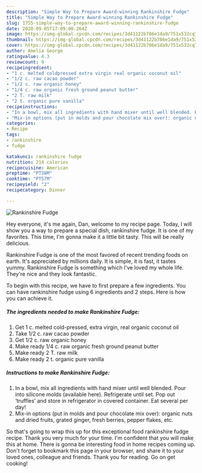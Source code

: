 ```yaml
---
description: "Simple Way to Prepare Award-winning Rankinshire Fudge"
title: "Simple Way to Prepare Award-winning Rankinshire Fudge"
slug: 1755-simple-way-to-prepare-award-winning-rankinshire-fudge
date: 2020-09-05T17:09:00.264Z
image: https://img-global.cpcdn.com/recipes/3d41122b786e1da9/751x532cq70/rankinshire-fudge-recipe-main-photo.jpg
thumbnail: https://img-global.cpcdn.com/recipes/3d41122b786e1da9/751x532cq70/rankinshire-fudge-recipe-main-photo.jpg
cover: https://img-global.cpcdn.com/recipes/3d41122b786e1da9/751x532cq70/rankinshire-fudge-recipe-main-photo.jpg
author: Amelia George
ratingvalue: 4.3
reviewcount: 9
recipeingredient:
- "1 c. melted coldpressed extra virgin real organic coconut oil"
- "1/2 c. raw cacao powder"
- "1/2 c. raw organic honey"
- "1/4 c. raw organic fresh ground peanut butter"
- "2 T. raw milk"
- "2 t. organic pure vanilla"
recipeinstructions:
- "In a bowl, mix all ingredients with hand mixer until well blended. Pour into silicone molds (available here). Refrigerate until set. Pop out ‘truffles’ and store in refrigerator in covered container. Eat several per day!"
- "Mix-in options (put in molds and pour chocolate mix over): organic nuts and dried fruits, grated ginger, fresh berries, pepper flakes, etc."
categories:
- Recipe
tags:
- rankinshire
- fudge

katakunci: rankinshire fudge 
nutrition: 214 calories
recipecuisine: American
preptime: "PT38M"
cooktime: "PT57M"
recipeyield: "2"
recipecategory: Dinner

---
```



![Rankinshire Fudge](https://img-global.cpcdn.com/recipes/3d41122b786e1da9/751x532cq70/rankinshire-fudge-recipe-main-photo.jpg)

Hey everyone, it's me again, Dan, welcome to my recipe page. Today, I will show you a way to prepare a special dish, rankinshire fudge. It is one of my favorites. This time, I'm gonna make it a little bit tasty. This will be really delicious.

Rankinshire Fudge is one of the most favored of recent trending foods on earth. It's appreciated by millions daily. It is simple, it is fast, it tastes yummy. Rankinshire Fudge is something which I've loved my whole life. They're nice and they look fantastic.




To begin with this recipe, we have to first prepare a few ingredients. You can have rankinshire fudge using 6 ingredients and 2 steps. Here is how you can achieve it.

<!--inarticleads1-->

##### The ingredients needed to make Rankinshire Fudge:

1. Get 1 c. melted cold-pressed, extra virgin, real organic coconut oil
1. Take 1/2 c. raw cacao powder
1. Get 1/2 c. raw organic honey
1. Make ready 1/4 c. raw organic fresh ground peanut butter
1. Make ready 2 T. raw milk
1. Make ready 2 t. organic pure vanilla




<!--inarticleads2-->

##### Instructions to make Rankinshire Fudge:

1. In a bowl, mix all ingredients with hand mixer until well blended. Pour into silicone molds (available here). Refrigerate until set. Pop out ‘truffles’ and store in refrigerator in covered container. Eat several per day!
1. Mix-in options (put in molds and pour chocolate mix over): organic nuts and dried fruits, grated ginger, fresh berries, pepper flakes, etc.




So that's going to wrap this up for this exceptional food rankinshire fudge recipe. Thank you very much for your time. I'm confident that you will make this at home. There is gonna be interesting food in home recipes coming up. Don't forget to bookmark this page in your browser, and share it to your loved ones, colleague and friends. Thank you for reading. Go on get cooking!
